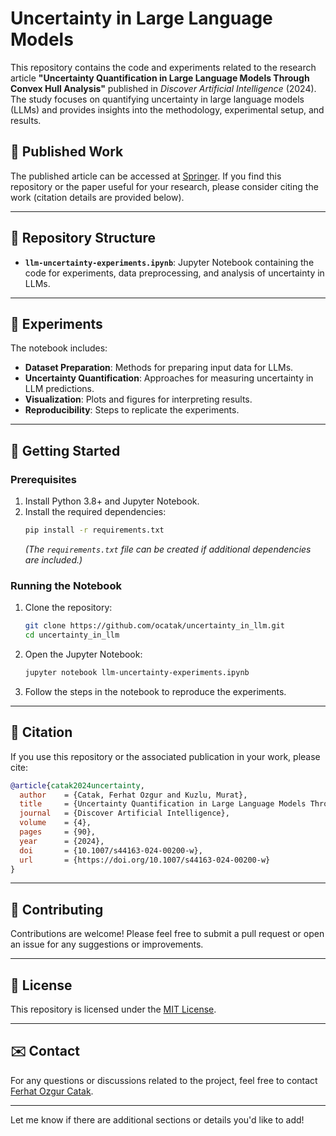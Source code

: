 # Uncertainty in Large Language Models

This repository contains the code and experiments related to the research article **"Uncertainty Quantification in Large Language Models Through Convex Hull Analysis"** published in *Discover Artificial Intelligence* (2024). The study focuses on quantifying uncertainty in large language models (LLMs) and provides insights into the methodology, experimental setup, and results.

## 📄 Published Work

The published article can be accessed at [Springer](https://doi.org/10.1007/s44163-024-00200-w). If you find this repository or the paper useful for your research, please consider citing the work (citation details are provided below).

---

## 📂 Repository Structure

- **`llm-uncertainty-experiments.ipynb`**: Jupyter Notebook containing the code for experiments, data preprocessing, and analysis of uncertainty in LLMs.

---

## 🧪 Experiments

The notebook includes:
- **Dataset Preparation**: Methods for preparing input data for LLMs.
- **Uncertainty Quantification**: Approaches for measuring uncertainty in LLM predictions.
- **Visualization**: Plots and figures for interpreting results.
- **Reproducibility**: Steps to replicate the experiments.

---

## 🚀 Getting Started

### Prerequisites
1. Install Python 3.8+ and Jupyter Notebook.
2. Install the required dependencies:
   ```bash
   pip install -r requirements.txt
   ```
   *(The `requirements.txt` file can be created if additional dependencies are included.)*

### Running the Notebook
1. Clone the repository:
   ```bash
   git clone https://github.com/ocatak/uncertainty_in_llm.git
   cd uncertainty_in_llm
   ```
2. Open the Jupyter Notebook:
   ```bash
   jupyter notebook llm-uncertainty-experiments.ipynb
   ```
3. Follow the steps in the notebook to reproduce the experiments.

---

## 📌 Citation

If you use this repository or the associated publication in your work, please cite:

```bibtex
@article{catak2024uncertainty,
  author    = {Catak, Ferhat Ozgur and Kuzlu, Murat},
  title     = {Uncertainty Quantification in Large Language Models Through Convex Hull Analysis},
  journal   = {Discover Artificial Intelligence},
  volume    = {4},
  pages     = {90},
  year      = {2024},
  doi       = {10.1007/s44163-024-00200-w},
  url       = {https://doi.org/10.1007/s44163-024-00200-w}
}
```

---

## 🤝 Contributing

Contributions are welcome! Please feel free to submit a pull request or open an issue for any suggestions or improvements.

---

## 📝 License

This repository is licensed under the [MIT License](LICENSE).

---

## ✉️ Contact

For any questions or discussions related to the project, feel free to contact [Ferhat Ozgur Catak](mailto:f.ozgur.catak@uis.no).

---

Let me know if there are additional sections or details you'd like to add!